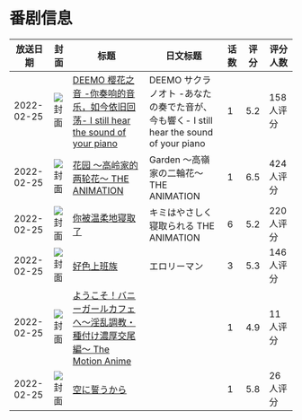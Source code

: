 # 番剧信息

|放送日期|封面|标题|日文标题|话数|评分|评分人数|
|---|---|---|---|---|---|---|
|2022-02-25|![封面](https://lain.bgm.tv/pic/cover/c/fa/e6/294752_HX83V.jpg)|[DEEMO 樱花之音 -你奏响的音乐，如今依旧回荡- I still hear the sound of your piano](https://bangumi.tv/subject/294752)|DEEMO サクラノオト -あなたの奏でた音が、今も響く- I still hear the sound of your piano|1|5.2|158人评分|
|2022-02-25|![封面](https://bangumi.tv/img/no_icon_subject.png)|[花园 ～高岭家的两轮花～ THE ANIMATION](https://bangumi.tv/subject/360050)|Garden ～高嶺家の二輪花～ THE ANIMATION|1|6.5|424人评分|
|2022-02-25|![封面](https://bangumi.tv/img/no_icon_subject.png)|[你被温柔地寝取了](https://bangumi.tv/subject/360051)|キミはやさしく寝取られる THE ANIMATION|6|5.2|220人评分|
|2022-02-25|![封面](https://bangumi.tv/img/no_icon_subject.png)|[好色上班族](https://bangumi.tv/subject/360499)|エロリーマン|3|5.3|146人评分|
|2022-02-25|![封面](https://bangumi.tv/img/no_icon_subject.png)|[ようこそ！バニーガールカフェへ～淫乱調教・種付け濃厚交尾編～ The Motion Anime](https://bangumi.tv/subject/372587)||1|4.9|11人评分|
|2022-02-25|![封面](https://lain.bgm.tv/pic/cover/c/9a/b2/388931_JjS3j.jpg)|[空に誓うから](https://bangumi.tv/subject/388931)||1|5.8|26人评分|
